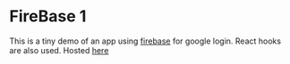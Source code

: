 # FireBase 1
This is a tiny demo of an app using [firebase](https://firebase.google.com) for google login. React hooks are also used. Hosted [here](https://fir-one-1a9f1.firebaseapp.com/)